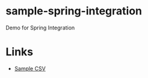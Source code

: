 # sample-spring-integration

Demo for Spring Integration

# Links

* [Sample CSV](https://github.com/fivethirtyeight/data/tree/master/most-common-name)
